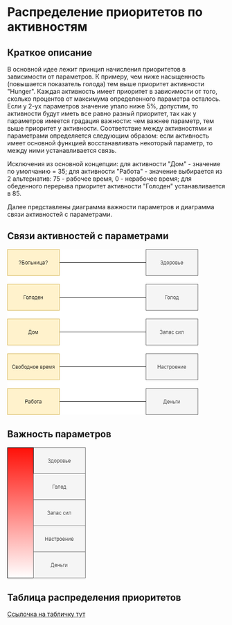 # Распределение приоритетов по активностям
## Краткое описание
В основной идее лежит принцип начисления приоритетов в зависимости от параметров. К примеру, чем ниже насыщенность (повышается показатель голода) тем выше приоритет активности "Hunger".
Каждая активность имеет приоритет в зависимости от того, сколько процентов от максимума определенного параметра осталось. Если у 2-ух параметров значение упало ниже 5%, допустим, то 
активности будут иметь все равно разный приоритет, так как у параметров имеется градация важности: чем важнее параметр, тем выше приоритет у активности. Соответствие между активностями и 
параметрами определяется следующим образом: если активность имеет основной функцией восстанавливать некоторый параметр, то между ними устанавливается связь.

Исключения из основной концепции: для активности "Дом" - значение по умолчанию = 35; для активности "Работа" - значение выбирается из 2 альтернатив: 75 - рабочее время, 0 - нерабочее время; для обеденного перерыва приоритет активности "Голоден" устанавливается в 85.

Далее представлены диаграмма важности параметров и диаграмма связи активностей с параметрами.
## Связи активностей с параметрами

![relationship](https://github.com/IIPuBeT-AHgpeu/OSML_ActorHandlerMOdule_FreeTime/blob/main/Pictures/activityParamRelationship.png)

## Важность параметров

![parameters](https://github.com/IIPuBeT-AHgpeu/OSML_ActorHandlerMOdule_FreeTime/blob/main/Pictures/parameterDiagram.png)

## Таблица распределения приоритетов

[Ссылочка на табличку тут](https://docs.google.com/spreadsheets/d/1nSGjyxTf17GeDGwUjKE9g3IiA_Vk0laFnPZgbH1nuv0/edit?usp=sharing)
